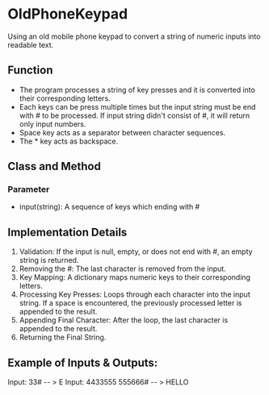 # OldPhoneKeypad 

Using an old mobile phone keypad to convert a string of numeric inputs into readable text.

## Function
- The program processes a string of key presses and it is converted into their corresponding letters. 
- Each keys can be press multiple times but the input string must be end with # to be processed. If input string didn't consist of #, it will return only input numbers. 
- Space key acts as a separator between character sequences. 
- The * key acts as backspace. 

## Class and Method 
### Parameter 
- input(string):  A sequence of keys which ending with #

## Implementation Details 
1. Validation: If the input is null, empty, or does not end with #, an empty string is returned.
2. Removing the #: The last character is removed from the input.
3. Key Mapping: A dictionary maps numeric keys to their corresponding letters.
4. Processing Key Presses: Loops through each character into the input string. If a space is encountered, the previously processed letter is appended to the result.
5. Appending Final Character: After the loop, the last character is appended to the result.
6. Returning the Final String.

## Example of Inputs & Outputs:
Input: 33#  -- > E
Input: 4433555 555666# -- > HELLO
